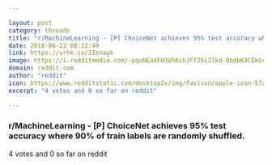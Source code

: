 ```yaml
---

layout: post
category: threads
title: "r/MachineLearning - [P] ChoiceNet achieves 95% test accuracy where 90% of train labels are randomly shuffled."
date: 2018-06-22 08:22:49
link: https://vrhk.co/2Ienagk
image: https://i.redditmedia.com/-pquNEaXFH3Uh6ihJFf2Si2lkd-8bdbK4CEkGvnv6ic.jpg?s=d72cbfff34eed1c29520dbf5eed5bcff
domain: reddit.com
author: "reddit"
icon: https://www.redditstatic.com/desktop2x/img/favicon/apple-icon-57x57.png
excerpt: "4 votes and 0 so far on reddit"

---
```


### r/MachineLearning - [P] ChoiceNet achieves 95% test accuracy where 90% of train labels are randomly shuffled.

4 votes and 0 so far on reddit